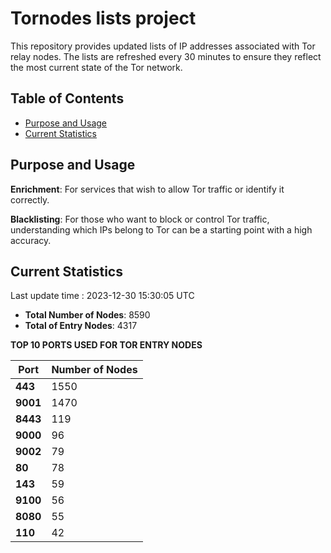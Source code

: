 # Tornodes lists project

This repository provides updated lists of IP addresses associated with Tor relay nodes. The lists are refreshed every 30 minutes to ensure they reflect the most current state of the Tor network.

## Table of Contents

- [Purpose and Usage](#purpose-and-usage)
- [Current Statistics](#current-statistics)


## Purpose and Usage

**Enrichment**: For services that wish to allow Tor traffic or identify it correctly.

**Blacklisting**: For those who want to block or control Tor traffic, understanding which IPs belong to Tor can be a starting point with a high accuracy.

## Current Statistics

Last update time : 2023-12-30 15:30:05 UTC

- **Total Number of Nodes**: 8590
- **Total of Entry Nodes**: 4317

**TOP 10 PORTS USED FOR TOR ENTRY NODES**

| **Port** | **Number of Nodes** |
|------|-----------------|
| **443**   | 1550  |
| **9001**   | 1470  |
| **8443**   | 119  |
| **9000**   | 96  |
| **9002**   | 79  |
| **80**   | 78  |
| **143**   | 59  |
| **9100**   | 56  |
| **8080**   | 55  |
| **110**   | 42  |

